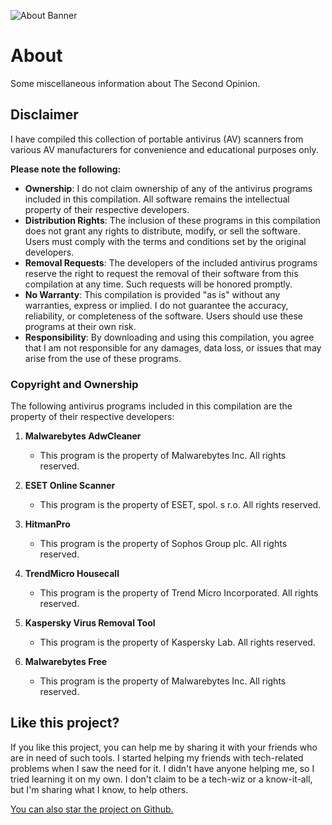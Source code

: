 ![About Banner](/banner_about.png)
# About
Some miscellaneous information about The Second Opinion.

## Disclaimer
I have compiled this collection of portable antivirus (AV) scanners from various AV manufacturers for convenience and educational purposes only.

**Please note the following:**
- **Ownership**: I do not claim ownership of any of the antivirus programs included in this compilation. All software remains the intellectual property of their respective developers.
- **Distribution Rights**: The inclusion of these programs in this compilation does not grant any rights to distribute, modify, or sell the software. Users must comply with the terms and conditions set by the original developers.
- **Removal Requests**: The developers of the included antivirus programs reserve the right to request the removal of their software from this compilation at any time. Such requests will be honored promptly.
- **No Warranty**: This compilation is provided "as is" without any warranties, express or implied. I do not guarantee the accuracy, reliability, or completeness of the software. Users should use these programs at their own risk.
- **Responsibility**: By downloading and using this compilation, you agree that I am not responsible for any damages, data loss, or issues that may arise from the use of these programs.
  
### Copyright and Ownership

The following antivirus programs included in this compilation are the property of their respective developers:

1. **Malwarebytes AdwCleaner**
   - This program is the property of Malwarebytes Inc. All rights reserved.

2. **ESET Online Scanner**
   - This program is the property of ESET, spol. s r.o. All rights reserved.

3. **HitmanPro**
   - This program is the property of Sophos Group plc. All rights reserved.

4. **TrendMicro Housecall**
   - This program is the property of Trend Micro Incorporated. All rights reserved.

5. **Kaspersky Virus Removal Tool**
   - This program is the property of Kaspersky Lab. All rights reserved.

6. **Malwarebytes Free**
   - This program is the property of Malwarebytes Inc. All rights reserved.

## Like this project?
If you like this project, you can help me by sharing it with your friends who are in need of such tools. I started helping my friends with tech-related problems when I saw the need for it. I didn't have anyone helping me, so I tried learning it on my own. I don't claim to be a tech-wiz or a know-it-all, but I'm sharing what I know, to help others.

[You can also star the project on Github.](https://github.com/jijirae/thesecondopinion/)
